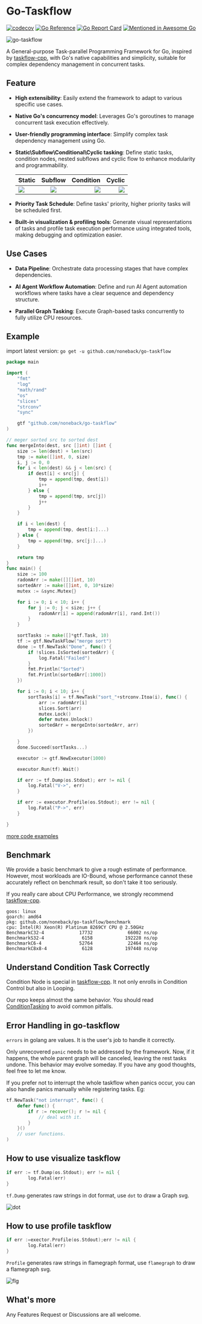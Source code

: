 # Go-Taskflow
[![codecov](https://codecov.io/github/noneback/go-taskflow/graph/badge.svg?token=CITXYA10C6)](https://codecov.io/github/noneback/go-taskflow)
[![Go Reference](https://pkg.go.dev/badge/github.com/noneback/go-taskflow.svg)](https://pkg.go.dev/github.com/noneback/go-taskflow)
[![Go Report Card](https://goreportcard.com/badge/github.com/noneback/go-taskflow)](https://goreportcard.com/report/github.com/noneback/go-taskflow)
[![Mentioned in Awesome Go](https://awesome.re/mentioned-badge.svg)](https://github.com/avelino/awesome-go)

![go-taskflow](https://socialify.git.ci/noneback/go-taskflow/image?description=1&language=1&name=1&pattern=Solid&theme=Auto)

A General-purpose Task-parallel Programming Framework for Go, inspired by [taskflow-cpp](https://github.com/taskflow/taskflow), with Go's native capabilities and simplicity, suitable for complex dependency management in concurrent tasks.

## Feature
- **High extensibility**: Easily extend the framework to adapt to various specific use cases.

- **Native Go's concurrency model**: Leverages Go's goroutines to manage concurrent task execution effectively.

- **User-friendly programming interface**: Simplify complex task dependency management using Go.

- **Static\Subflow\Conditional\Cyclic tasking**: Define static tasks, condition nodes, nested subflows and cyclic flow to enhance modularity and programmability.

	| Static | Subflow | Condition | Cyclic |
	|:-----------|:------------:|------------:|------------:|
	| ![](image/simple.svg)     |   ![](image/subflow.svg)   |      ![](image/condition.svg) |      ![](image/loop.svg) |

- **Priority Task Schedule**: Define tasks' priority, higher priority tasks will be scheduled first.

- **Built-in visualization & profiling tools**: Generate visual representations of tasks and profile task execution performance using integrated tools, making debugging and optimization easier.

## Use Cases

- **Data Pipeline**: Orchestrate data processing stages that have complex dependencies.

- **AI Agent Workflow Automation**: Define and run AI Agent automation workflows where tasks have a clear sequence and dependency structure.

- **Parallel Graph Tasking**: Execute Graph-based tasks concurrently to fully utilize CPU resources.

## Example
import latest version: `go get -u github.com/noneback/go-taskflow`

```go
package main

import (
	"fmt"
	"log"
	"math/rand"
	"os"
	"slices"
	"strconv"
	"sync"

	gtf "github.com/noneback/go-taskflow"
)

// meger sorted src to sorted dest
func mergeInto(dest, src []int) []int {
	size := len(dest) + len(src)
	tmp := make([]int, 0, size)
	i, j := 0, 0
	for i < len(dest) && j < len(src) {
		if dest[i] < src[j] {
			tmp = append(tmp, dest[i])
			i++
		} else {
			tmp = append(tmp, src[j])
			j++
		}
	}

	if i < len(dest) {
		tmp = append(tmp, dest[i:]...)
	} else {
		tmp = append(tmp, src[j:]...)
	}

	return tmp
}
func main() {
	size := 100
	radomArr := make([][]int, 10)
	sortedArr := make([]int, 0, 10*size)
	mutex := &sync.Mutex{}

	for i := 0; i < 10; i++ {
		for j := 0; j < size; j++ {
			radomArr[i] = append(radomArr[i], rand.Int())
		}
	}

	sortTasks := make([]*gtf.Task, 10)
	tf := gtf.NewTaskFlow("merge sort")
	done := tf.NewTask("Done", func() {
		if !slices.IsSorted(sortedArr) {
			log.Fatal("Failed")
		}
		fmt.Println("Sorted")
		fmt.Println(sortedArr[:1000])
	})

	for i := 0; i < 10; i++ {
		sortTasks[i] = tf.NewTask("sort_"+strconv.Itoa(i), func() {
			arr := radomArr[i]
			slices.Sort(arr)
			mutex.Lock()
			defer mutex.Unlock()
			sortedArr = mergeInto(sortedArr, arr)
		})

	}
	done.Succeed(sortTasks...)

	executor := gtf.NewExecutor(1000)

	executor.Run(tf).Wait()

	if err := tf.Dump(os.Stdout); err != nil {
		log.Fatal("V->", err)
	}

	if err := executor.Profile(os.Stdout); err != nil {
		log.Fatal("P->", err)
	}

}
```

[more code examples](https://github.com/noneback/go-taskflow/tree/main/examples)

## Benchmark
We provide a basic benchmark to give a rough estimate of performance. However, most workloads are IO-Bound, whose performance cannot these accurately reflect on benchmark result, so don't take it too seriously.

If you really care about CPU Performance, we strongly recommend [taskflow-cpp](https://github.com/taskflow/taskflow).

```plaintext
goos: linux
goarch: amd64
pkg: github.com/noneback/go-taskflow/benchmark
cpu: Intel(R) Xeon(R) Platinum 8269CY CPU @ 2.50GHz
BenchmarkC32-4             17732             66002 ns/op
BenchmarkS32-4              6158            192228 ns/op
BenchmarkC6-4              52764             22464 ns/op
BenchmarkC8x8-4             6128            197448 ns/op
```

## Understand Condition Task Correctly
Condition Node is special in [taskflow-cpp](https://github.com/taskflow/taskflow). It not only enrolls in Condition Control but also in Looping.

Our repo keeps almost the same behavior. You should read [ConditionTasking](https://taskflow.github.io/taskflow/ConditionalTasking.html) to avoid common pitfalls.

## Error Handling in go-taskflow

`errors` in golang are values. It is the user's job to handle it correctly. 

Only unrecovered `panic` needs to be addressed by the framework. Now, if it happens, the whole parent graph will be canceled, leaving the rest tasks undone. This behavior may evolve someday. If you have any good thoughts, feel free to let me know.

If you prefer not to interrupt the whole taskflow when panics occur, you can also handle panics manually while registering tasks.
Eg: 
```go
tf.NewTask("not interrupt", func() {
	defer func() {
		if r := recover(); r != nil {
			// deal with it.
		}
	}()
	// user functions.
)
```

## How to use visualize taskflow
```go
if err := tf.Dump(os.Stdout); err != nil {
		log.Fatal(err)
}
```
`tf.Dump` generates raw strings in dot format, use `dot` to draw a Graph svg.

![dot](image/desc.svg)

## How to use profile taskflow
```go
if err :=exector.Profile(os.Stdout);err != nil {
		log.Fatal(err)
}
```

`Profile` generates raw strings in flamegraph format, use `flamegraph` to draw a flamegraph svg.

![flg](image/fl.svg)

## What's more
Any Features Request or Discussions are all welcome.

